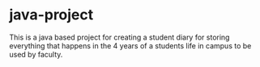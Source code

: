 # java-project

This is a java based project for creating a student diary for storing everything that happens in the 4 years of a students life in campus to be used by faculty.